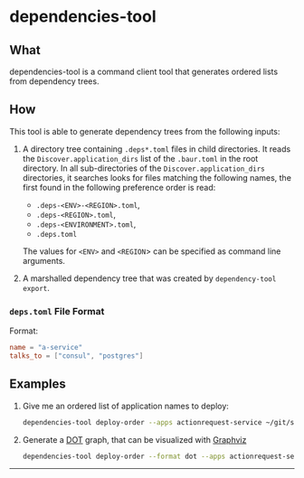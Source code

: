 # dependencies-tool

## What

dependencies-tool is a command client tool that generates ordered lists from
dependency trees.

## How

This tool is able to generate dependency trees from the following inputs:

1. A directory tree containing `.deps*.toml` files in child directories.
   It reads the `Discover.application_dirs` list of the `.baur.toml` in the root
   directory. In all sub-directories of the `Discover.application_dirs`
   directories, it searches looks for files matching the following names, the
   first found in the following preference order is read:

   - `.deps-<ENV>-<REGION>.toml`,
   - `.deps-<REGION>.toml`,
   - `.deps-<ENVIRONMENT>.toml`,
   - `.deps.toml`

   The values for `<ENV>` and `<REGION`> can be specified as command line
   arguments.

2. A marshalled dependency tree that was created by `dependency-tool export`.

### `deps.toml` File Format

Format:

```toml
name = "a-service"
talks_to = ["consul", "postgres"]
```

## Examples

1. Give me an ordered list of application names to deploy:

    ```sh
    dependencies-tool deploy-order --apps actionrequest-service ~/git/sisu eu staging
    ```

2. Generate a [DOT](https://en.wikipedia.org/wiki/DOT_(graph_description_language))
   graph, that can be visualized with [Graphviz](https://graphviz.org)

    ```sh
    dependencies-tool deploy-order --format dot --apps actionrequest-service ~/git/sisu eu staging
    ```

---
